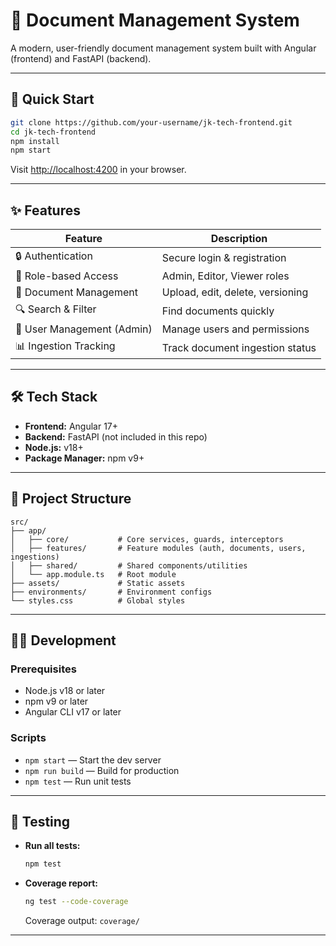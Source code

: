 # 📄 Document Management System

A modern, user-friendly document management system built with Angular (frontend) and FastAPI (backend).

----

## 🚀 Quick Start

```bash
git clone https://github.com/your-username/jk-tech-frontend.git
cd jk-tech-frontend
npm install
npm start
```

Visit [http://localhost:4200](http://localhost:4200) in your browser.

---

## ✨ Features

| Feature                    | Description                      |
| -------------------------- | -------------------------------- |
| 🔒 Authentication          | Secure login & registration      |
| 👤 Role-based Access       | Admin, Editor, Viewer roles      |
| 📁 Document Management     | Upload, edit, delete, versioning |
| 🔍 Search & Filter         | Find documents quickly           |
| 👥 User Management (Admin) | Manage users and permissions     |
| 📊 Ingestion Tracking      | Track document ingestion status  |

---

## 🛠️ Tech Stack

- **Frontend:** Angular 17+
- **Backend:** FastAPI (not included in this repo)
- **Node.js:** v18+
- **Package Manager:** npm v9+

---

## 📂 Project Structure

```
src/
├── app/
│   ├── core/           # Core services, guards, interceptors
│   ├── features/       # Feature modules (auth, documents, users, ingestions)
│   ├── shared/         # Shared components/utilities
│   └── app.module.ts   # Root module
├── assets/             # Static assets
├── environments/       # Environment configs
└── styles.css          # Global styles
```

---

## 🧑‍💻 Development

### Prerequisites

- Node.js v18 or later
- npm v9 or later
- Angular CLI v17 or later

### Scripts

- `npm start` — Start the dev server
- `npm run build` — Build for production
- `npm test` — Run unit tests

---

## 🧪 Testing

- **Run all tests:**
  ```bash
  npm test
  ```
- **Coverage report:**
  ```bash
  ng test --code-coverage
  ```
  Coverage output: `coverage/`

---
